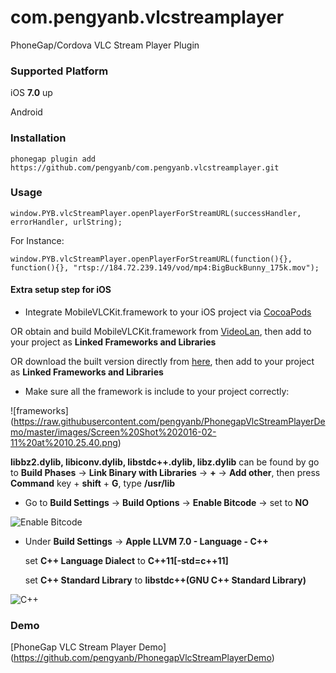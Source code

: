 # com.pengyanb.vlcstreamplayer
PhoneGap/Cordova VLC Stream Player Plugin

### Supported Platform
iOS **7.0** up

Android

### Installation
```
phonegap plugin add https://github.com/pengyanb/com.pengyanb.vlcstreamplayer.git
```

### Usage
 ```
 window.PYB.vlcStreamPlayer.openPlayerForStreamURL(successHandler, errorHandler, urlString);
 ```
 
 For Instance:
 ```
 window.PYB.vlcStreamPlayer.openPlayerForStreamURL(function(){}, function(){}, "rtsp://184.72.239.149/vod/mp4:BigBuckBunny_175k.mov");
 ```

#### Extra setup step for iOS

* Integrate MobileVLCKit.framework to your iOS project via [CocoaPods](https://cocoapods.org/)

OR obtain and build MobileVLCKit.framework from [VideoLan](https://wiki.videolan.org/VLCKit/), then add to your project as **Linked Frameworks and Libraries**

OR download the built version directly from [here](https://onedrive.live.com/redir?resid=6BBF23C87B1022A9!41066&authkey=!AJpN3jn-2L0PJYc&ithint=folder%2cDS_Store), then add to your project as **Linked Frameworks and Libraries**

* Make sure all the framework is include to your project correctly:

![frameworks]
(https://raw.githubusercontent.com/pengyanb/PhonegapVlcStreamPlayerDemo/master/images/Screen%20Shot%202016-02-11%20at%2010.25.40.png)

**libbz2.dylib, libiconv.dylib, libstdc++.dylib, libz.dylib** can be found by go to **Build Phases** -> **Link Binary with Libraries** -> **+** -> **Add other**, then press **Command** key + **shift** + **G**, type **/usr/lib** 

* Go to **Build Settings** -> **Build Options** -> **Enable Bitcode** -> set to **NO**

![Enable Bitcode](https://raw.githubusercontent.com/pengyanb/PhonegapVlcStreamPlayerDemo/master/images/Screen%20Shot%202016-02-11%20at%2010.40.05.png)

* Under **Build Settings** -> **Apple LLVM 7.0 - Language - C++**

    set **C++ Language Dialect** to **C++11[-std=c++11]**
    
    set **C++ Standard Library** to **libstdc++(GNU C++ Standard Library)**

![C++](https://raw.githubusercontent.com/pengyanb/PhonegapVlcStreamPlayerDemo/master/images/Screen%20Shot%202016-02-11%20at%2010.40.32.png)
 
### Demo
[PhoneGap VLC Stream Player Demo] (https://github.com/pengyanb/PhonegapVlcStreamPlayerDemo) 


